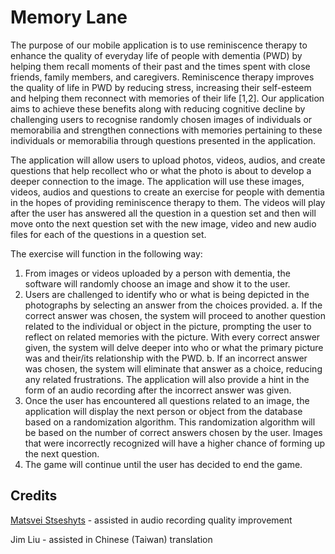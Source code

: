 # Memory Lane

The purpose of our mobile application is to use reminiscence therapy to enhance the quality of everyday life of people with dementia (PWD) by helping them recall moments of their past and the times spent with close friends, family members, and caregivers. Reminiscence therapy improves the quality of life in PWD by reducing stress, increasing their self-esteem and helping them reconnect with memories of their life [1,2]. Our application aims to achieve these benefits along with reducing cognitive decline by challenging users to recognise randomly chosen images of individuals or memorabilia and strengthen connections with memories pertaining to these individuals or memorabilia through questions presented in the application.

The application will allow users to upload photos, videos, audios, and create questions that help recollect who or what the photo is about to develop a deeper connection to the image. The application will use these images, videos, audios and questions to create an exercise for people with dementia in the hopes of providing reminiscence therapy to them. The videos will play after the user has answered all the question in a question set and then will move onto the next question set with the new image, video and new audio files for each of the questions in a question set.

The exercise will function in the following way:


1.	From images or videos uploaded by a person with dementia, the software will randomly choose an image and show it to the user. 
2.	Users are challenged to identify who or what is being depicted in the photographs by selecting an answer from the choices provided.
    a.	If the correct answer was chosen, the system will proceed to another question related to the individual or object in the picture, prompting the user to reflect on related memories with the picture. With every correct answer given, the system will delve deeper into who or what the primary picture was and their/its relationship with the PWD.
    b.	If an incorrect answer was chosen, the system will eliminate that answer as a choice, reducing any related frustrations. The application will also provide a hint in the form of an audio recording after the incorrect answer was given.
3.	Once the user has encountered all questions related to an image, the application will display the next person or object from the database based on a randomization algorithm. This randomization algorithm will be based on the number of correct answers chosen by the user. Images that were incorrectly recognized will have a higher chance of forming up the next question.
4.	The game will continue until the user has decided to end the game.





## Credits
[Matsvei Stseshyts](https://www.linkedin.com/in/matsvei-stseshyts-b07538244/) - assisted in audio recording quality improvement

Jim Liu - assisted in Chinese (Taiwan) translation
